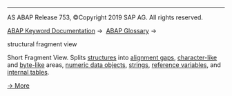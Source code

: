   

* * *

AS ABAP Release 753, ©Copyright 2019 SAP AG. All rights reserved.

[ABAP Keyword Documentation](javascript:call_link\('abenabap.htm'\)) →  [ABAP Glossary](javascript:call_link\('abenabap_glossary.htm'\)) → 

structural fragment view

Short Fragment View. Splits [structures](javascript:call_link\('abenstructure_glosry.htm'\) "Glossary Entry") into [alignment gaps](javascript:call_link\('abenalignment_gap_glosry.htm'\) "Glossary Entry"), [character-like](javascript:call_link\('abencharlike_data_object_glosry.htm'\) "Glossary Entry") and [byte-like](javascript:call_link\('abenbyte_like_data_object_glosry.htm'\) "Glossary Entry") areas, [numeric data objects](javascript:call_link\('abennumeric_data_object_glosry.htm'\) "Glossary Entry"), [strings](javascript:call_link\('abenstring_glosry.htm'\) "Glossary Entry"), [reference variables](javascript:call_link\('abenreference_variable_glosry.htm'\) "Glossary Entry"), and [internal tables](javascript:call_link\('abeninternal_table_glosry.htm'\) "Glossary Entry").

[→ More](javascript:call_link\('abenunicode_fragment_view.htm'\))